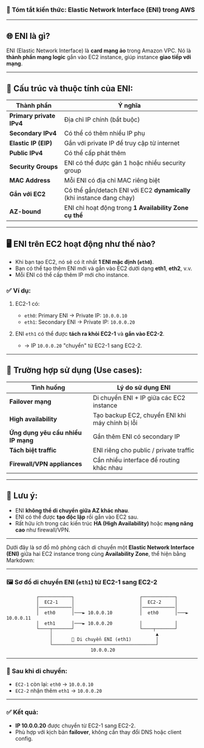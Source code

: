 ### 🧠 Tóm tắt kiến thức: **Elastic Network Interface (ENI)** trong AWS

---

## 🌐 ENI là gì?

ENI (Elastic Network Interface) là **card mạng ảo** trong Amazon VPC.
Nó là **thành phần mạng logic** gắn vào EC2 instance, giúp instance **giao tiếp với mạng**.

---

## 🔧 Cấu trúc và thuộc tính của ENI:

| Thành phần               | Ý nghĩa                                                                |
| ------------------------ | ---------------------------------------------------------------------- |
| **Primary private IPv4** | Địa chỉ IP chính (bắt buộc)                                            |
| **Secondary IPv4**       | Có thể có thêm nhiều IP phụ                                            |
| **Elastic IP (EIP)**     | Gắn với private IP để truy cập từ internet                             |
| **Public IPv4**          | Có thể cấp phát thêm                                                   |
| **Security Groups**      | ENI có thể được gán 1 hoặc nhiều security group                        |
| **MAC Address**          | Mỗi ENI có địa chỉ MAC riêng biệt                                      |
| **Gắn với EC2**          | Có thể gắn/detach ENI với EC2 **dynamically** (khi instance đang chạy) |
| **AZ-bound**             | ENI chỉ hoạt động trong **1 Availability Zone cụ thể**                 |

---

## 🖥️ ENI trên EC2 hoạt động như thế nào?

* Khi bạn tạo EC2, nó sẽ có ít nhất **1 ENI mặc định (`eth0`)**.
* Bạn có thể tạo thêm ENI mới và gắn vào EC2 dưới dạng **eth1**, **eth2**, v.v.
* Mỗi ENI có thể cấp thêm IP mới cho instance.

### ✅ Ví dụ:

1. EC2-1 có:

   * `eth0`: Primary ENI → Private IP: `10.0.0.10`
   * `eth1`: Secondary ENI → Private IP: `10.0.0.20`
2. ENI `eth1` có thể được **tách ra khỏi EC2-1** và **gắn vào EC2-2**.

   * → IP `10.0.0.20` "chuyển" từ EC2-1 sang EC2-2.

---

## 🔁 Trường hợp sử dụng (Use cases):

| Tình huống                         | Lý do sử dụng ENI                               |
| ---------------------------------- | ----------------------------------------------- |
| **Failover mạng**                  | Di chuyển ENI + IP giữa các EC2 instance        |
| **High availability**              | Tạo backup EC2, chuyển ENI khi máy chính bị lỗi |
| **Ứng dụng yêu cầu nhiều IP mạng** | Gắn thêm ENI có secondary IP                    |
| **Tách biệt traffic**              | ENI riêng cho public / private traffic          |
| **Firewall/VPN appliances**        | Cần nhiều interface để routing khác nhau        |

---

## 📌 Lưu ý:

* ENI **không thể di chuyển giữa AZ khác nhau**.
* ENI có thể được **tạo độc lập** rồi gắn vào EC2 sau.
* Rất hữu ích trong các kiến trúc **HA (High Availability)** hoặc **mạng nâng cao** như firewall/VPN.

---

Dưới đây là sơ đồ mô phỏng cách di chuyển một **Elastic Network Interface (ENI)** giữa hai EC2 instance trong cùng **Availability Zone**, thể hiện bằng Markdown:

---

### 🖼️ Sơ đồ di chuyển ENI (`eth1`) từ EC2-1 sang EC2-2

```plaintext
           ┌────────────┐                        ┌────────────┐
           │  EC2-1     │                        │  EC2-2     │
           │────────────│                        │────────────│
           │  eth0      │───► 10.0.0.10          │  eth0      │───► 10.0.0.11
           │  eth1      │───► 10.0.0.20          │            │
           └────┬───────┘                        └────┬───────┘
                │                                      ▲
                │       🔄 Di chuyển ENI (eth1)         │
                └──────────────────────────────────────┘
                               10.0.0.20
```

---

### 📝 Sau khi di chuyển:

* `EC2-1` còn lại: `eth0` → `10.0.0.10`
* `EC2-2` nhận thêm `eth1` → `10.0.0.20`

---

### ✅ Kết quả:

* **IP 10.0.0.20** được chuyển từ EC2-1 sang EC2-2.
* Phù hợp với kịch bản **failover**, không cần thay đổi DNS hoặc client config.
